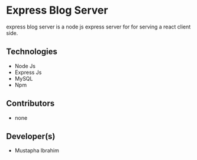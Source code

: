# Express Blog Server

express blog server is a node js express server for for serving a react client side. 

## Technologies 
- Node Js
- Express Js
- MySQL
- Npm

## Contributors 
- none

## Developer(s)
- Mustapha Ibrahim
